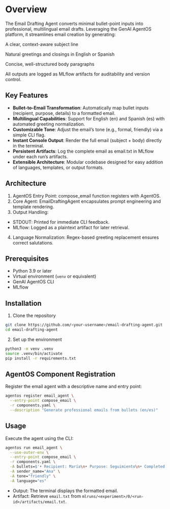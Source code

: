 # Overview

The Email Drafting Agent converts minimal bullet-point inputs into professional, multilingual email drafts. Leveraging the GenAI AgentOS platform, it streamlines email creation by generating:

A clear, context-aware subject line

Natural greetings and closings in English or Spanish

Concise, well-structured body paragraphs

All outputs are logged as MLflow artifacts for auditability and version control.

## Key Features

- **Bullet-to-Email Transformation**: Automatically map bullet inputs (recipient, purpose, details) to a formatted email.
- **Multilingual Capabilities**: Support for English (en) and Spanish (es) with automated greeting normalization.
- **Customizable Tone**: Adjust the email’s tone (e.g., formal, friendly) via a simple CLI flag.
- **Instant Console Output**: Render the full email (subject + body) directly in the terminal.
- **Persistent Artifacts**: Log the complete email as email.txt in MLflow under each run’s artifacts.
- **Extensible Architecture**: Modular codebase designed for easy addition of languages, templates, or output formats.

## Architecture

1. AgentOS Entry Point: compose_email function registers with AgentOS.
2. Core Agent: EmailDraftingAgent encapsulates prompt engineering and template rendering.
3. Output Handling:
- STDOUT: Printed for immediate CLI feedback.
- MLflow: Logged as a plaintext artifact for later retrieval.
4. Language Normalization: Regex-based greeting replacement ensures correct salutations.

## Prerequisites

- Python 3.9 or later
- Virtual environment (`venv` or equivalent)
- GenAI AgentOS CLI
- MLflow

## Installation

1. Clone the repository

```bash
git clone https://github.com/<your-username>/email-drafting-agent.git
cd email-drafting-agent
```

2. Set up the environment

```bash
python3 -m venv .venv
source .venv/bin/activate
pip install -r requirements.txt
```

## AgentOS Component Registration

Register the email agent with a descriptive name and entry point:

```bash
agentos register email_agent \
  --entry-point compose_email \
  -r components.yaml \
  --description "Generate professional emails from bullets (en/es)"
```

## Usage

Execute the agent using the CLI:

```bash
agentos run email_agent \
  --use-outer-env \
  --entry-point compose_email \
  -r components.yaml \
  -A bullets=$'• Recipient: María\n• Purpose: Seguimiento\n• Completed the task' \
  -A sender_name="Ana" \
  -A tone="friendly" \
  -A language="es"
```

- Output: The terminal displays the formatted email.
- Artifact: Retrieve `email.txt` from `mlruns/<experiment>/0/<run-id>/artifacts/email.txt`.